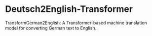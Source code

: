 # Deutsch2English-Transformer
TransformGerman2English: A Transformer-based machine translation model for converting German text to English. 
